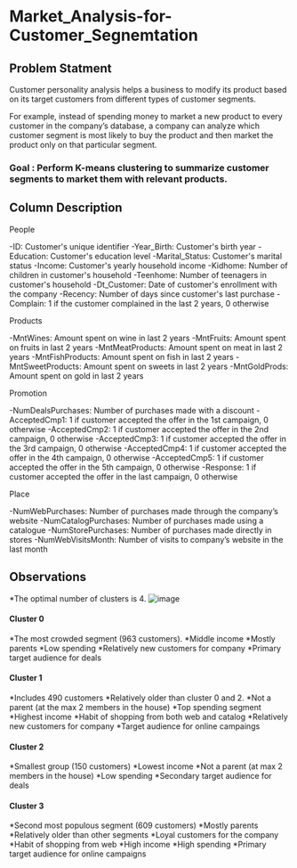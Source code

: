 # Market_Analysis-for-Customer_Segnemtation

## Problem Statment
Customer personality analysis helps a business to modify its product based on its target customers from different types of customer segments.

For example, instead of spending money to market a new product to every customer in the company’s database, a company can analyze which customer segment is most likely to buy the product and then market the product only on that particular segment.

### Goal : Perform K-means clustering to summarize customer segments to market them with relevant products.

## Column Description
People

-ID: Customer's unique identifier
-Year_Birth: Customer's birth year
-Education: Customer's education level
-Marital_Status: Customer's marital status
-Income: Customer's yearly household income
-Kidhome: Number of children in customer's household
-Teenhome: Number of teenagers in customer's household
-Dt_Customer: Date of customer's enrollment with the company
-Recency: Number of days since customer's last purchase
-Complain: 1 if the customer complained in the last 2 years, 0 otherwise

Products

-MntWines: Amount spent on wine in last 2 years
-MntFruits: Amount spent on fruits in last 2 years
-MntMeatProducts: Amount spent on meat in last 2 years
-MntFishProducts: Amount spent on fish in last 2 years
-MntSweetProducts: Amount spent on sweets in last 2 years
-MntGoldProds: Amount spent on gold in last 2 years

Promotion

-NumDealsPurchases: Number of purchases made with a discount
-AcceptedCmp1: 1 if customer accepted the offer in the 1st campaign, 0 otherwise
-AcceptedCmp2: 1 if customer accepted the offer in the 2nd campaign, 0 otherwise
-AcceptedCmp3: 1 if customer accepted the offer in the 3rd campaign, 0 otherwise
-AcceptedCmp4: 1 if customer accepted the offer in the 4th campaign, 0 otherwise
-AcceptedCmp5: 1 if customer accepted the offer in the 5th campaign, 0 otherwise
-Response: 1 if customer accepted the offer in the last campaign, 0 otherwise

Place

-NumWebPurchases: Number of purchases made through the company’s website
-NumCatalogPurchases: Number of purchases made using a catalogue
-NumStorePurchases: Number of purchases made directly in stores
-NumWebVisitsMonth: Number of visits to company’s website in the last month

## Observations
*The optimal number of clusters is 4.
![image](https://github.com/Srijita2002/Market_Analysis-for-Customer_Segnemtation/assets/111299389/66980a06-e4ff-4e3e-96d5-dae68513a350)

#### Cluster 0

*The most crowded segment (963 customers).
*Middle income
*Mostly parents
*Low spending
*Relatively new customers for company
*Primary target audience for deals

#### Cluster 1

*Includes 490 customers
*Relatively older than cluster 0 and 2.
*Not a parent (at the max 2 members in the house)
*Top spending segment
*Highest income
*Habit of shopping from both web and catalog
*Relatively new customers for company
*Target audience for online campaings

#### Cluster 2

*Smallest group (150 customers)
*Lowest income
*Not a parent (at max 2 members in the house)
*Low spending
*Secondary target audience for deals

#### Cluster 3

*Second most populous segment (609 customers)
*Mostly parents
*Relatively older than other segments
*Loyal customers for the company
*Habit of shopping from web
*High income
*High spending
*Primary target audience for online campaigns

